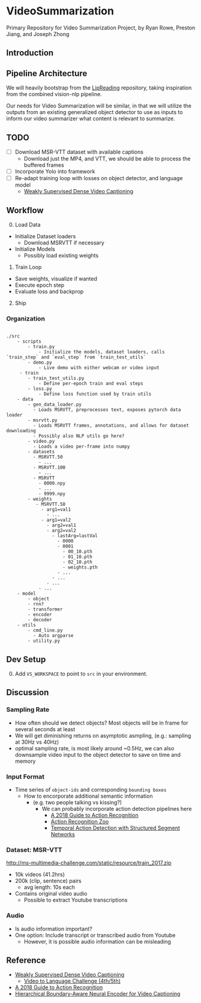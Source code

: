 # VideoSummarization

Primary Repository for Video Summarization Project, by Ryan Rowe, Preston Jiang,
and Joseph Zhong

## Introduction

## Pipeline Architecture

We will heavily bootstrap from the
[LipReading](https://github.com/joseph-zhong/LipReading/) repository, taking
inspiration from the combined vision-nlp pipeline. 

Our needs for Video Summarization will be similar, in that we will utilize the
outputs from an existing generalized object detector to use as inputs to inform
our video summarizer what content is relevant to summarize.

## TODO

- [ ] Download MSR-VTT dataset with available captions
  - Download just the MP4, and VTT, we should be able to process the buffered
    frames
- [ ] Incorporate Yolo into framework
- [ ] Re-adapt training loop with losses on object detector, and language model
  - [Weakly Supervised Dense Video
    Captioning](https://arxiv.org/pdf/1704.01502.pdf)

## Workflow

0. Load Data
  - Initialize Dataset loaders
    - Download MSRVTT if necessary
  - Initialize Models
    - Possibly load existing weights
1. Train Loop
  - Save weights, visualize if wanted
  - Execute epoch step
  - Evaluate loss and backprop
2. Ship

### Organization

```text

./src
    - scripts
        - train.py
            - Initialize the models, dataset loaders, calls `train_step` and `eval_step` from `train_test_utils`
        - demo.py
            - Live demo with either webcam or video input
     - train
        - train_test_utils.py
            - Define per-epoch train and eval steps
        - loss.py
            - Define loss function used by train utils
    - data 
        - gen_data_loader.py
          - Loads MSRVTT, preprocesses text, exposes pytorch data loader 
        - msrvtt.py
          - Loads MSRVTT frames, annotations, and allows for dataset downloading
          - Possibly also NLP utils go here?
        - video.py
          - Loads a video per-frame into numpy
        - datasets
          - MSRVTT.50
            - ...
          - MSRVTT.100
            - ...
          - MSRVTT
            - 0000.npy
            - ...
            - 9999.npy
        - weights
           - MSRVTT.50
             - arg1=val1
               - ...
             - arg1=val2
               - arg2=val1
               - arg2=val2
                 - lastArg=lastVal
                   - 0000
                   - 0001
                     - 00_10.pth
                     - 01_10.pth
                     - 02_10.pth
                     - weights.pth
                   - ...
                 - ...
               - ...
            - ...
    - model
        - object
        - rnn?
        - transformer
        - encoder
        - decoder
    - utils
        - cmd_line.py
          - Auto argparse
        - utility.py
```

## Dev Setup
0. Add `VS_WORKSPACE` to point to `src` in your environment.

## Discussion

### Sampling Rate

- How often should we detect objects? Most objects will be in frame for several
  seconds at least
- We will get diminishing returns on asymptotic asmpling, (e.g.: sampling at
  30Hz vs 40Hz)
- optimal sampling rate, is most likely around ~0.5Hz, we can also downsample
  video input to the object detector to save on time and memory

### Input Format

- Time series of `object-ids` and corresponding `bounding boxes`
  - How to encorporate additional semantic information 
    - (e.g. two people talking vs kissing?)
      - We can probably incorporate action detection pipelines here
        - [A 2018 Guide to Action
          Recognition](http://blog.qure.ai/notes/deep-learning-for-videos-action-recognition-review)
        - [Action Recognition Zoo](https://github.com/coderSkyChen/Action_Recognition_Zoo)
        - [Temporal Action Detection with Structured Segment
          Networks](https://github.com/yjxiong/action-detection)

### Dataset: MSR-VTT

http://ms-multimedia-challenge.com/static/resource/train_2017.zip

- 10k videos (41.2hrs)
- 200k (clip, sentence) pairs
  - avg length: 10s each
- Contains original video audio
  - Possible to extract Youtube transcriptions

### Audio

- Is audio information important?
- One option: Include transcript or transcribed audio from Youtube
  - However, it is possible audio information can be misleading

## Reference

- [Weakly Supervised Dense Video
    Captioning](https://arxiv.org/pdf/1704.01502.pdf)
  - [Video to Language Challenge
    (4th/5th)](https://github.com/szq0214/MSR-VTT-Challenge)
- [A 2018 Guide to Action
          Recognition](http://blog.qure.ai/notes/deep-learning-for-videos-action-recognition-review)
- [Hierarchical Boundary-Aware Neural Encoder for Video Captioning](https://github.com/Yugnaynehc/banet)
